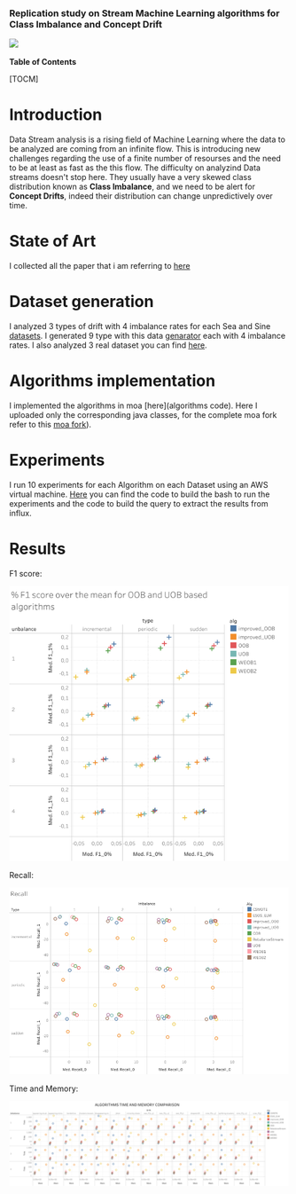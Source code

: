 
### Replication study on Stream Machine Learning algorithms for Class Imbalance and Concept Drift

![](https://camo.githubusercontent.com/1ef7c1925e77c6f8b1c9f5adfdcea37dba30c98478264503067a91076db66144/687474703a2f2f6d6f612e636d732e7761696b61746f2e61632e6e7a2f77702d636f6e74656e742f75706c6f6164732f323031342f31312f4c6f676f4d4f412e6a7067)


**Table of Contents**

[TOCM]

# Introduction

Data Stream analysis is a rising field of Machine Learning where the data to be analyzed are coming from an infinite flow.
This is introducing new challenges regarding the use of a finite number of resourses and the need to be at least as fast as the this flow.
The difficulty on analyzind Data streams doesn't stop here. They usually have a very skewed class distribution known as **Class Imbalance**, and we need to be alert for **Concept Drifts**, indeed their distribution can change unpredictively over time.


# State of Art

I collected all the paper that i am referring to [here](papers/) 


# Dataset generation

I analyzed 3 types of drift with 4 imbalance rates for each Sea and Sine [datasets](datasets/SeaSine).
I generated 9 type with this data [genarator](datasets/Generator) each with 4 imbalance rates.
I also analyzed 3 real dataset you can find [here](datasets/Real). 


# Algorithms implementation

I implemented the algorithms in moa [here](algorithms code).
Here I uploaded only the corresponding java classes, for the complete moa fork refer to this [moa fork](https://github.com/08volt/moa "moa fork")).

# Experiments
I run 10 experiments for each Algorithm on each Dataset using an AWS virtual machine.
[Here](tests) you can find the code to build the bash to run the experiments and the code to build the query to extract the results from influx.

# Results

F1 score:

![](results/plots/F1_%_4x3.png)

Recall:

![](results/plots/Recall_3x4_ALL.png)

Time and Memory:

![](results/plots/TM_GRPTYPE_ALL.png)
